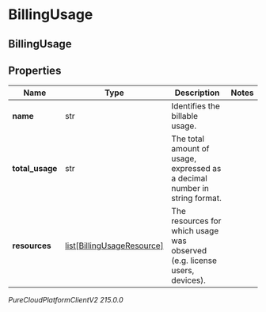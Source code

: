 # BillingUsage

## BillingUsage

## Properties

|Name | Type | Description | Notes|
|------------ | ------------- | ------------- | -------------|
| **name** | str | Identifies the billable usage. | |
| **total_usage** | str | The total amount of usage, expressed as a decimal number in string format. | |
| **resources** | [list[BillingUsageResource]](BillingUsageResource) | The resources for which usage was observed (e.g. license users, devices). | |



_PureCloudPlatformClientV2 215.0.0_
